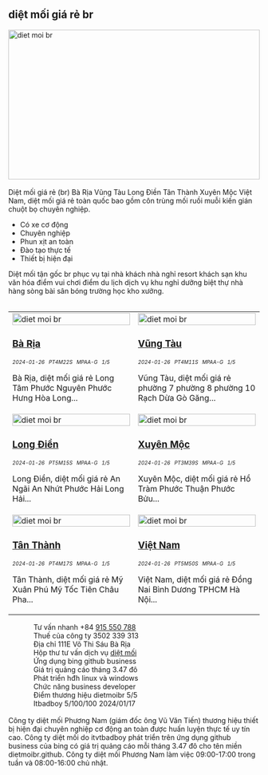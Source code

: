 <div class="FAQPage Table">
	<div class="Question cssSelector" id="#diệt-mối-giá-rẻ-br">
		<h2 class="name">diệt mối giá rẻ br</h2>
		<div class="Answer">
			<p class="text">
				<img src="https://wiki.thuongmai.blog/images/dietmoi/dietmoire.jpg" width="100%" height="300px" alt="diet moi br"/><br><br>
				Diệt mối giá rẻ (br) Bà Rịa Vũng Tàu Long Điền Tân Thành Xuyên Mộc Việt Nam, diệt mối giá rẻ toàn quốc bao gồm côn trùng mối ruồi muỗi kiến gián chuột bọ chuyên nghiệp.
				<ul>
					<li>Có xe cơ động</li>
					<li>Chuyên nghiệp</li>
					<li>Phun xịt an toàn</li>
					<li>Đào tạo thực tế</li>
					<li>Thiết bị hiện đại</li>
				</ul>
				Diệt mối tận gốc br phục vụ tại nhà khách nhà nghỉ resort khách sạn khu văn hóa điểm vui chơi điểm du lịch dịch vụ khu nghỉ dưỡng biệt thự nhà hàng sòng bài sân bóng trường học kho xưởng.<br><br>
				<table style="width: 100%;">
					<tr>
						<td style="width: 50%;">
							<a href="https://www.youtube.com/watch?feature=player_embedded&v=nwxFk18Wt0s" title="diệt mối br" target="_blank">
								<img class="image" src="https://wiki.thuongmai.blog/images/news/ba-ria.jpg" width="100%;" alt="diet moi br"/>
							</a>
							<h3><a href="https://dietmoibr.thuongmai.blog/diet-moi/ba-ria/index.html" title="diệt mối br" target="_blank">Bà Rịa</a></h3>
							<div style="font-size: 10px;"><i>2024-01-26</i> &nbsp; <i>PT4M22S</i> &nbsp; <i>MPAA-G</i> &nbsp; <i>1/5</i></div>
							<p>Bà Rịa, diệt mối giá rẻ Long Tâm Phước Nguyên Phước Hưng Hòa Long...</p>
						</td>
						<td style="width: 50%;">
							<a href="https://www.youtube.com/watch?feature=player_embedded&v=oYC5GcwmA-A" title="diệt mối br" target="_blank">
								<img class="image" src="https://wiki.thuongmai.blog/images/news/vung-tau.jpg" width="100%;" alt="diet moi br"/>
							</a>
							<h3><a href="https://dietmoibr.thuongmai.blog/diet-moi/vung-tau/index.html" title="diệt mối br" target="_blank">Vũng Tàu</a></h3>
							<div style="font-size: 10px;"><i>2024-01-26</i> &nbsp; <i>PT4M11S</i> &nbsp; <i>MPAA-G</i> &nbsp; <i>1/5</i></div>
							<p>Vũng Tàu, diệt mối giá rẻ phường 7 phường 8 phường 10 Rạch Dừa Gò Găng...</p>
						</td>
					</tr>
					<tr>
						<td style="width: 50%;">
							<a href="https://www.youtube.com/watch?feature=player_embedded&v=NdnM76vA60c" title="diệt mối br" target="_blank">
								<img class="image" src="https://wiki.thuongmai.blog/images/news/long-dien.jpg" width="100%;" alt="diet moi br"/>
							</a>
							<h3><a href="https://dietmoibr.thuongmai.blog/diet-moi/long-dien/index.html" title="diệt mối br" target="_blank">Long Điền</a></h3>
							<div style="font-size: 10px;"><i>2024-01-26</i> &nbsp; <i>PT5M15S</i> &nbsp; <i>MPAA-G</i> &nbsp; <i>1/5</i></div>
							<p>Long Điền, diệt mối giá rẻ An Ngãi An Nhứt Phước Hải Long Hải...</p>
						</td>
						<td style="width: 50%;">
							<a href="https://www.youtube.com/watch?feature=player_embedded&v=HcvvQ1VttEk" title="diệt mối br" target="_blank">
								<img class="image" src="https://wiki.thuongmai.blog/images/news/xuyen-moc.jpg" width="100%;" alt="diet moi br"/>
							</a>
							<h3><a href="https://dietmoibr.thuongmai.blog/diet-moi/xuyen-moc/index.html" title="diệt mối br" target="_blank">Xuyên Mộc</a></h3>
							<div style="font-size: 10px;"><i>2024-01-26</i> &nbsp; <i>PT3M39S</i> &nbsp; <i>MPAA-G</i> &nbsp; <i>1/5</i></div>
							<p>Xuyên Mộc, diệt mối giá rẻ Hồ Tràm Phước Thuận Phước Bửu...</p>
						</td>
					</tr>
					<tr>
						<td style="width: 50%;">
							<a href="https://www.youtube.com/watch?feature=player_embedded&v=MUwK7OgAGaI" title="diệt mối br" target="_blank">
								<img class="image" src="https://wiki.thuongmai.blog/images/news/tan-thanh.jpg" width="100%;" alt="diet moi br"/>
							</a>
							<h3><a href="https://dietmoibr.thuongmai.blog/diet-moi/tan-thanh/index.html" title="diệt mối br" target="_blank">Tân Thành</a></h3>
							<div style="font-size: 10px;"><i>2024-01-26</i> &nbsp; <i>PT4M17S</i> &nbsp; <i>MPAA-G</i> &nbsp; <i>1/5</i></div>
							<p>Tân Thành, diệt mối giá rẻ Mỹ Xuân Phú Mỹ Tốc Tiên Châu Pha...</p>
						</td>
						<td style="width: 50%;">
							<a href="https://www.youtube.com/watch?feature=player_embedded&v=5QEjyIOQnLY" title="diệt mối br" target="_blank">
								<img class="image" src="https://wiki.thuongmai.blog/images/news/viet-nam.jpg" width="100%;" alt="diet moi br"/>
							</a>
							<h3><a href="https://dietmoibr.thuongmai.blog/diet-moi/viet-nam/index.html" title="diệt mối br" target="_blank">Việt Nam</a></h3>
							<div style="font-size: 10px;"><i>2024-01-26</i> &nbsp; <i>PT5M50S</i> &nbsp; <i>MPAA-G</i> &nbsp; <i>1/5</i></div>
							<p>Việt Nam, diệt mối giá rẻ Đồng Nai Bình Dương TPHCM Hà Nội...</p>
						</td>
					</tr>
				</table>
				<span style="margin-left: 10%;">Tư vấn nhanh +84 <a href="https://zalo.me/915550788" title="diệt mối br" target="_blank">915 550 788</a></span><br>
				<span style="margin-left: 10%;">Thuế của công ty 3502 339 313</span><br>
				<span style="margin-left: 10%;">Địa chỉ 111E Võ Thi Sáu Bà Rịa</span><br>
				<span style="margin-left: 10%;">Hộp thư tư vấn dịch vụ <a href="mailto:dietmoigianvungtau@gmail.com" title="diệt mối br" target="_blank">diệt mối</a></span><br>
				<span style="margin-left: 10%;">Ứng dụng bing github business</span><br>
				<span style="margin-left: 10%;">Giá trị quảng cáo tháng 3.47 đô</span><br>
				<span style="margin-left: 10%;">Phát triển hđh linux và windows</span><br>
				<span style="margin-left: 10%;">Chức năng business developer</span><br>
				<span style="margin-left: 10%;">Điểm thương hiệu dietmoibr 5/5</span><br>
				<span style="margin-left: 10%;">Itbadboy 5/100/100 2024/01/17</span><br><br>
				Công ty diệt mối Phương Nam (giám đốc ông Vũ Văn Tiến) thương hiệu thiết bị hiện đại chuyên nghiệp cơ động an toàn được huấn luyện thực tế uy tín cao. Công ty diệt mối do itvtbadboy phát triển trên ứng dụng github business của bing có giá trị quảng cáo mỗi tháng 3.47 đô cho tên miền dietmoibr.github. Công ty diệt mối Phương Nam làm việc 09:00-17:00 trong tuần và 08:00-16:00 chủ nhật.
			</p>
		</div>
	</div>
</div>
